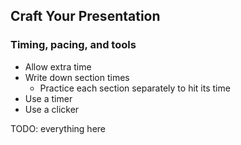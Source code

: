 ## Craft Your Presentation

### Timing, pacing, and tools

* Allow extra time
* Write down section times
  * Practice each section separately to hit its time
* Use a timer
* Use a clicker

TODO: everything here
